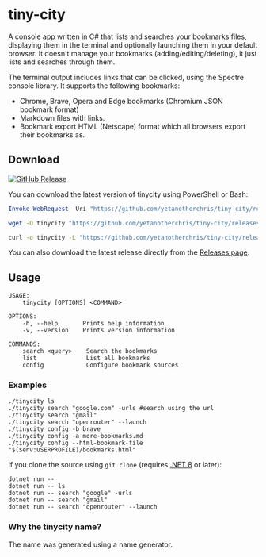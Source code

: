 # tiny-city
A console app written in C# that lists and searches your bookmarks files, displaying them in the terminal and optionally launching them in your default browser. 
It doesn't manage your bookmarks (adding/editing/deleting), it just lists and searches through them.

The terminal output includes links that can be clicked, using the Spectre console library. It supports the following bookmarks:

- Chrome, Brave, Opera and Edge bookmarks (Chromium JSON bookmark format)
- Markdown files with links.
- Bookmark export HTML (Netscape) format which all browsers export their bookmarks as.

## Download

[![GitHub Release](https://img.shields.io/github/v/release/yetanotherchris/tiny-city?logo=github&sort=semver)](https://github.com/yetanotherchris/tiny-city/releases/latest/)

You can download the latest version of tinycity using PowerShell or Bash:

```powershell
Invoke-WebRequest -Uri "https://github.com/yetanotherchris/tiny-city/releases/latest/download/tinycity.exe" -OutFile "tinycity.exe"
```
```bash
wget -O tinycity "https://github.com/yetanotherchris/tiny-city/releases/latest/download/tinycity"
```
```bash
curl -o tinycity -L "https://github.com/yetanotherchris/tiny-city/releases/latest/download/tinycity"
```

You can also download the latest release directly from the [Releases page](https://github.com/yetanotherchris/tiny-city/releases).

## Usage

```
USAGE:
    tinycity [OPTIONS] <COMMAND>

OPTIONS:
    -h, --help       Prints help information
    -v, --version    Prints version information

COMMANDS:
    search <query>    Search the bookmarks
    list              List all bookmarks
    config            Configure bookmark sources
```

### Examples
```
./tinycity ls
./tinycity search "google.com" -urls #search using the url
./tinycity search "gmail"
./tinycity search "openrouter" --launch
./tinycity config -b brave
./tinycity config -a more-bookmarks.md
./tinycity config --html-bookmark-file "$($env:USERPROFILE)/bookmarks.html"
```

If you clone the source using `git clone` (requires [.NET 8](https://dotnet.microsoft.com/en-us/download/dotnet/8.0) or later):

```
dotnet run --
dotnet run -- ls
dotnet run -- search "google" -urls
dotnet run -- search "gmail"
dotnet run -- search "openrouter" --launch
```

### Why the tinycity name?
The name was generated using a name generator.